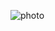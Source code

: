 ![photo](https://fikiwiki.com/uploads/posts/2022-02/1645050346_48-fikiwiki-com-p-khoroshee-nastroenie-prikolnie-kartinki-57.jpg)
